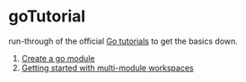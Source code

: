 # goTutorial

run-through of the official [Go tutorials](https://go.dev/doc/tutorial/) to get the basics down.

1. [Create a go module](https://github.com/Allandrow/learnGo/tree/master/goTutorial/module)
2. [Getting started with multi-module workspaces](https://github.com/Allandrow/learnGo/tree/master/goTutorial/workspaces)
